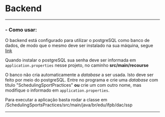 # Backend

---
### - Como usar:

O backend está configurado para utilizar o postgreSQL como banco de dados, de modo que o mesmo deve ser instalado na sua máquina, segue [link](http:www.postgresql.org/download/windows)

Quando instalar o postgreSQL sua senha deve ser informada em `application.properties` nesse projeto, no caminho **src/main/recourse**

O banco não cria automaticamente a _database_ a ser usada. Isto deve ser feito por meio do postgreSQL. Entre no programa e crie uma _database_ com título "SchedulingSportPractices" **ou** crie um com outro nome, mas modifique o informado em `application.properties`.

Para executar a aplicação basta rodar a classe em /SchedulingSportsPractices/src/main/java/br/edu/ifpb/dac/ssp

---